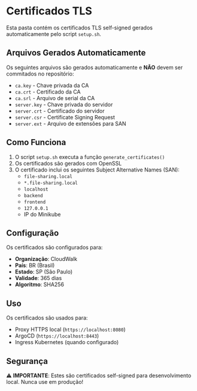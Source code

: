 # Certificados TLS

Esta pasta contém os certificados TLS self-signed gerados automaticamente pelo script `setup.sh`.

## Arquivos Gerados Automaticamente

Os seguintes arquivos são gerados automaticamente e **NÃO** devem ser commitados no repositório:

- `ca.key` - Chave privada da CA
- `ca.crt` - Certificado da CA
- `ca.srl` - Arquivo de serial da CA
- `server.key` - Chave privada do servidor
- `server.crt` - Certificado do servidor
- `server.csr` - Certificate Signing Request
- `server.ext` - Arquivo de extensões para SAN

## Como Funciona

1. O script `setup.sh` executa a função `generate_certificates()`
2. Os certificados são gerados com OpenSSL
3. O certificado inclui os seguintes Subject Alternative Names (SAN):
   - `file-sharing.local`
   - `*.file-sharing.local`
   - `localhost`
   - `backend`
   - `frontend`
   - `127.0.0.1`
   - IP do Minikube

## Configuração

Os certificados são configurados para:
- **Organização**: CloudWalk
- **País**: BR (Brasil)
- **Estado**: SP (São Paulo)
- **Validade**: 365 dias
- **Algoritmo**: SHA256

## Uso

Os certificados são usados para:
- Proxy HTTPS local (`https://localhost:8080`)
- ArgoCD (`https://localhost:8443`)
- Ingress Kubernetes (quando configurado)

## Segurança

⚠️ **IMPORTANTE**: Estes são certificados self-signed para desenvolvimento local. 
Nunca use em produção!
